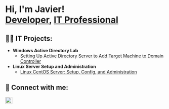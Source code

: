 <h1>Hi, I'm Javier! <br/><a href="https://github.com/javierhtech">Developer</a>, <a href="https://www.linkedin.com/in/javierhernandezdev/">IT Professional</a></h1>

<h2>👨‍💻 IT Projects:</h2>

- <b>Windows Active Directory Lab</b>
  - [Setting Up Active Directory Server to Add Target Machine to Domain Controller](https://github.com/javierhtech/)
- <b>Linux Server Setup and Administration</b>
  - [Linux CentOS Server: Setup, Config, and Administration](https://github.com/javierhtech/)
  
<h2> 🤳 Connect with me:</h2>

[<img align="left" alt="JoshMadakor | LinkedIn" width="22px" src="https://cdn.jsdelivr.net/npm/simple-icons@v3/icons/linkedin.svg" />][linkedin]


[linkedin]: https://linkedin.com/in/javierhernandezdev

<!--
**javierhtech/javierhtech** is a ✨ _special_ ✨ repository because its `README.md` (this file) appears on your GitHub profile.

Here are some ideas to get you started:

- 🔭 I’m currently working on ...
- 🌱 I’m currently learning ...
- 👯 I’m looking to collaborate on ...
- 🤔 I’m looking for help with ...
- 💬 Ask me about ...
- 📫 How to reach me: ...
- 😄 Pronouns: ...
- ⚡ Fun fact: ...
-->
